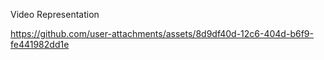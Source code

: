 Video Representation


https://github.com/user-attachments/assets/8d9df40d-12c6-404d-b6f9-fe441982dd1e


